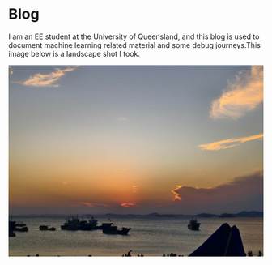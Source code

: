 # Blog
I am an EE student at the University of Queensland, and this blog is used to document machine learning related material and some debug journeys.This image below is a landscape shot I took.  

![](images/2.jpg)
